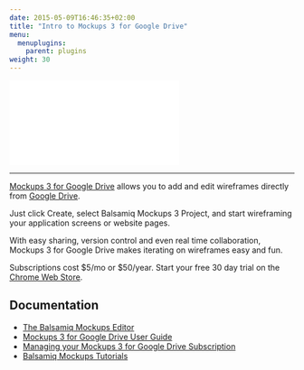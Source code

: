 ```yaml
---
date: 2015-05-09T16:46:35+02:00
title: "Intro to Mockups 3 for Google Drive"
menu:
  menuplugins:
    parent: plugins
weight: 30
---
```


<div class="video"><iframe allowfullscreen="" frameborder="0" src="//www.youtube.com/embed/iCTvZIY05gY?rel=0"></iframe></div>

* * *

[Mockups 3 for Google Drive](http://support.balsamiq.com/customer/portal/articles/1559682) allows you to add and edit wireframes directly from [Google Drive](https://drive.google.com/start).

Just click Create, select Balsamiq Mockups 3 Project, and start wireframing your application screens or website pages.

With easy sharing, version control and even real time collaboration, Mockups 3 for Google Drive makes iterating on wireframes easy and fun.

Subscriptions cost $5/mo or $50/year. Start your free 30 day trial on the [Chrome Web Store](https://chrome.google.com/webstore/detail/iedapplgopkgngalkbailjoikghljkki/).

## Documentation

*   [The Balsamiq Mockups Editor](http://support.balsamiq.com/customer/portal/articles/127377)
*   [Mockups 3 for Google Drive User Guide](http://support.balsamiq.com/customer/portal/articles/1559682)
*   [Managing your Mockups 3 for Google Drive Subscription](http://support.balsamiq.com/customer/portal/articles/1550556)
*   [Balsamiq Mockups Tutorials](http://support.balsamiq.com/customer/portal/articles/1335124)

